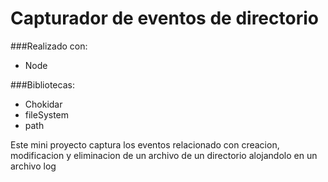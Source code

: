 # Capturador de eventos de directorio
###Realizado con: 
- Node

###Bibliotecas:
- Chokidar
- fileSystem
- path

Este mini proyecto captura los eventos relacionado con creacion, modificacion y eliminacion de un archivo de un directorio alojandolo en un archivo log

